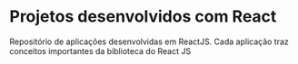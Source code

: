 # Projetos desenvolvidos com React

Repositório de aplicações desenvolvidas em ReactJS. Cada aplicação traz conceitos importantes da biblioteca do React JS

